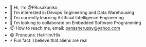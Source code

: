 - 👋 Hi, I’m @PRusakaniko
- 👀 I’m interested in Devops Engineering and Data Warehousing
- 🌱 I’m currently learning Artificial Intelligence Engineering
- 💞️ I’m looking to collaborate on Embedded Software Programming
- 📫 How to reach me, email: panasherussy@yahoo.com
- 😄 Pronouns: He/Him/His
- ⚡ Fun fact: I believe that aliens are real

<!---
PRusakaniko/PRusakaniko is a ✨ special ✨ repository because its `README.md` (this file) appears on your GitHub profile.
You can click the Preview link to take a look at your changes.
--->
